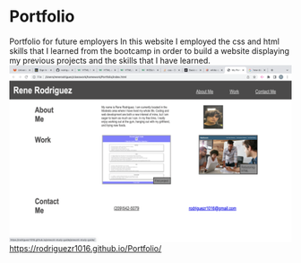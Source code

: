 # Portfolio
Portfolio for future employers
In this website I employed the css and html skills that I learned from the bootcamp in order to build a website displaying my previous projects and the skills that I have learned.
![Alt text](/assets/images/Screen%20Shot%202023-06-25%20at%201.45.41%20PM.png?raw=true "Screen-shot")
https://rodriguezr1016.github.io/Portfolio/

